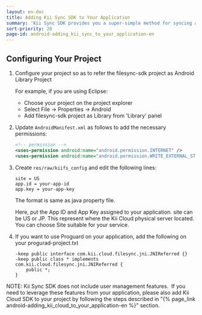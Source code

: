 ```yaml
---
layout: en-doc
title: Adding Kii Sync SDK to Your Application
summary: 'Kii Sync SDK provides you a super-simple method for syncing a folder. By leveraging our sync SDK, you will be able to sync a folder among multiple devices, making all files and subfolders accessible from all devices even if they are offline.'
sort-priority: 20
page-id: android-adding_kii_sync_to_your_application-en
---
```

## Configuring Your Project

1.  Configure your project so as to refer the filesync-sdk project as Android Library Project

    For example, if you are using Eclipse:
    * Choose your project on the project explorer
    * Select File -> Properties -> Android
    * Add filesync-sdk project as Library from 'Library' panel

2.  Update `AndroidManifest.xml` as follows to add the necessary permissions:

    ```xml
    <!-- permission -->
    <uses-permission android:name="android.permission.INTERNET" />
    <uses-permission android:name="android.permission.WRITE_EXTERNAL_STORAGE" />
    ```

3.  Create `res/raw/kiifs_config` and edit the following lines:

    ```
    site = US
    app.id = your-app-id
    app.key = your-app-key
    ```

    The format is same as java property file.

    Here, put the App ID and App Key assigned to your application.
    site can be US or JP.
    This represent where the Kii Cloud physical server located. 
    You can choose Site suitable for your service.

4.  If you want to use Proguard on your application, add the following on your progurad-project.txt

    ```
    -keep public interface com.kii.cloud.filesync.jni.JNIReferred {}
    -keep public class * implements com.kii.cloud.filesync.jni.JNIReferred {
        public *;
    }
    ```

<p class="note">
NOTE: Kii Sync SDK does not include user management features.  If you need to leverage these features from your application, please also add Kii Cloud SDK to your project by following the steps described in "{% page_link android-adding_kii_cloud_to_your_application-en %}" section.
</p>
